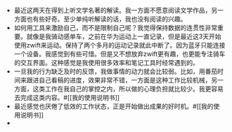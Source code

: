 - 最近这两天在得到上听文学名著的解读。我一方面不愿意阅读文学作品，另一方面也有些好奇。至少单纯听解读的话，我也没有阅读的兴趣。
- 如何用工具来激励自己，而不是限制自己呢？我觉得保持数据的连贯性非常重要。就像是我骑动感单车，之前在华为运动上一直记录，但是最近这3天开始使用zwift来运动。保持了两个多月的运动记录就此中断了。因为蓝牙只能连接一个设备。我感觉到有些可惜。但是又不想放弃zwift更有趣，也更能专注骑车的交互界面。这种感觉是我使用很多效率和笔记工具时经常遇到的。
- 一旦我的行为缺乏及时的反馈，我做事情的动力就会比较弱。比如，用番茄时间来跟进自己看稿的进度，效果非常不错，一方面是这种工作比较机械，另一方面，这类工作在我自己的掌控之内，所以做的心理负担就比较少。我更容易去完成这类内容。#[[我的使用说明书]]
- 最近感觉也厌倦了低效的工作状态，正是开始做出成果的好时机。#[[我的使用说明书]]
- 
